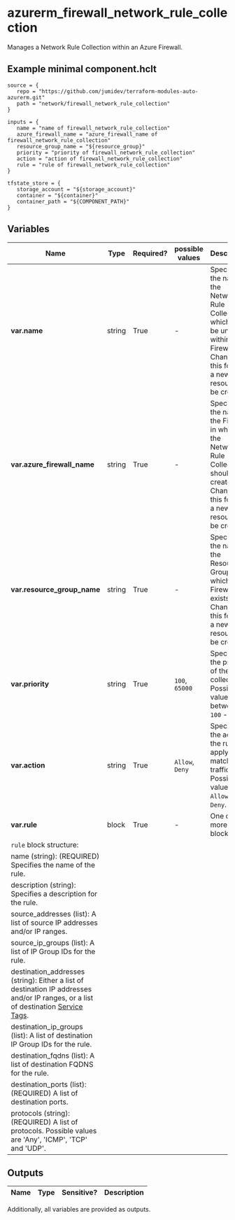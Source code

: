 # azurerm_firewall_network_rule_collection

Manages a Network Rule Collection within an Azure Firewall.

## Example minimal component.hclt

```hcl
source = {
   repo = "https://github.com/jumidev/terraform-modules-auto-azurerm.git" 
   path = "network/firewall_network_rule_collection" 
}

inputs = {
   name = "name of firewall_network_rule_collection" 
   azure_firewall_name = "azure_firewall_name of firewall_network_rule_collection" 
   resource_group_name = "${resource_group}" 
   priority = "priority of firewall_network_rule_collection" 
   action = "action of firewall_network_rule_collection" 
   rule = "rule of firewall_network_rule_collection" 
}

tfstate_store = {
   storage_account = "${storage_account}" 
   container = "${container}" 
   container_path = "${COMPONENT_PATH}" 
}

```

## Variables

| Name | Type | Required? |  possible values |  Description |
| ---- | ---- | --------- |  ----------- | ----------- |
| **var.name** | string | True | -  |  Specifies the name of the Network Rule Collection which must be unique within the Firewall. Changing this forces a new resource to be created. | 
| **var.azure_firewall_name** | string | True | -  |  Specifies the name of the Firewall in which the Network Rule Collection should be created. Changing this forces a new resource to be created. | 
| **var.resource_group_name** | string | True | -  |  Specifies the name of the Resource Group in which the Firewall exists. Changing this forces a new resource to be created. | 
| **var.priority** | string | True | `100`, `65000`  |  Specifies the priority of the rule collection. Possible values are between `100` - `65000`. | 
| **var.action** | string | True | `Allow`, `Deny`  |  Specifies the action the rule will apply to matching traffic. Possible values are `Allow` and `Deny`. | 
| **var.rule** | block | True | -  |  One or more `rule` blocks. | 
| `rule` block structure: || 
|   name (string): (REQUIRED) Specifies the name of the rule. ||
|   description (string): Specifies a description for the rule. ||
|   source_addresses (list): A list of source IP addresses and/or IP ranges. ||
|   source_ip_groups (list): A list of IP Group IDs for the rule. ||
|   destination_addresses (string): Either a list of destination IP addresses and/or IP ranges, or a list of destination [Service Tags](https://docs.microsoft.com/azure/virtual-network/service-tags-overview#available-service-tags). ||
|   destination_ip_groups (list): A list of destination IP Group IDs for the rule. ||
|   destination_fqdns (list): A list of destination FQDNS for the rule. ||
|   destination_ports (list): (REQUIRED) A list of destination ports. ||
|   protocols (string): (REQUIRED) A list of protocols. Possible values are 'Any', 'ICMP', 'TCP' and 'UDP'. ||



## Outputs

| Name | Type | Sensitive? | Description |
| ---- | ---- | --------- | --------- |

Additionally, all variables are provided as outputs.
